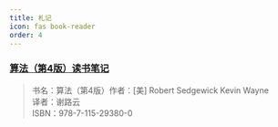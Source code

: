 ```yaml
---
title: 札记
icon: fas book-reader
order: 4
---
```


### [算法（第4版）读书笔记](http://kamenriderkuuga.github.io/algs4-solutions)

> 书名：算法（第4版）作者：[美] Robert Sedgewick Kevin Wayne\
译者：谢路云\
ISBN：978-7-115-29380-0